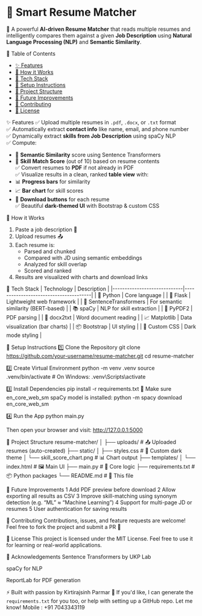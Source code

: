 # 🤖 Smart Resume Matcher
🚀 A powerful **AI-driven Resume Matcher** that reads multiple resumes and intelligently compares them against a given **Job Description** using **Natural Language Processing (NLP)** and **Semantic Similarity**.

📌 Table of Contents
- [✨ Features](#-features)
- [🧠 How it Works](#-how-it-works)
- [🧰 Tech Stack](#-tech-stack)
- [🚀 Setup Instructions](#-setup-instructions)
- [📂 Project Structure](#-project-structure)
- [📝 Future Improvements](#-future-improvements)
- [🤝 Contributing](#-contributing)
- [📄 License](#-license)


✨ Features
✅ Upload multiple resumes in `.pdf`, `.docx`, or `.txt` format  
✅ Automatically extract **contact info** like name, email, and phone number  
✅ Dynamically extract **skills from Job Description** using spaCy NLP  
✅ Compute:
  - 🔹 **Semantic Similarity** score using Sentence Transformers
  - 🔹 **Skill Match Score** (out of 10) based on resume contents  
✅ Convert resumes to **PDF** if not already in PDF  
✅ Visualize results in a clean, ranked **table view** with:
  - 📊 **Progress bars** for similarity
  - 📈 **Bar chart** for skill scores
  - 📎 **Download buttons** for each resume  
✅ Beautiful **dark-themed UI** with Bootstrap & custom CSS


🧠 How it Works
1. Paste a job description 📝
2. Upload resumes 📤
3. Each resume is:
   - Parsed and chunked
   - Compared with JD using semantic embeddings
   - Analyzed for skill overlap
   - Scored and ranked
4. Results are visualized with charts and download links


🧰 Tech Stack
| Technology                  | Description                           |
|-----------------------------|---------------------------------------|
| 🐍 Python                  | Core language                          |
| 🧪 Flask                   | Lightweight web framework              |
| 🧠 SentenceTransformers    | For semantic similarity (BERT-based)   |
| 📚 spaCy                   | NLP for skill extraction               |
| 📄 PyPDF2                  | PDF parsing                            |
| 📝 docx2txt                | Word document reading                  |
| 📈 Matplotlib              | Data visualization (bar charts)        |
| 📦 Bootstrap               | UI styling                             |
| 🎨 Custom CSS              | Dark mode styling                      |


🚀 Setup Instructions 
1️⃣ Clone the Repository
git clone https://github.com/your-username/resume-matcher.git
cd resume-matcher

2️⃣ Create Virtual Environment
python -m venv .venv
source .venv/bin/activate     # On Windows: .venv\Scripts\activate

3️⃣ Install Dependencies
pip install -r requirements.txt
📝 Make sure en_core_web_sm spaCy model is installed:
python -m spacy download en_core_web_sm

4️⃣ Run the App
python main.py

Then open your browser and visit:
http://127.0.0.1:5000

📂 Project Structure
resume-matcher/
│
├── uploads/              # 📤 Uploaded resumes (auto-created)
├── static/
│   ├── styles.css        # 🎨 Custom dark theme
│   └── skill_score_chart.png  # 📊 Chart output
├── templates/
│   └── index.html        # 🖼️ Main UI
├── main.py               # 🧠 Core logic
├── requirements.txt      # 📦 Python packages
└── README.md             # 📘 This file


📝 Future Improvements
 1 Add PDF preview before download
 2 Allow exporting all results as CSV
 3 Improve skill-matching using synonym detection (e.g. “ML” ≈ “Machine Learning”)
 4 Support for multi-page JD or resumes
 5 User authentication for saving results

🤝 Contributing
Contributions, issues, and feature requests are welcome!
Feel free to fork the project and submit a PR 🔧

📄 License
This project is licensed under the MIT License.
Feel free to use it for learning or real-world applications.

🙏 Acknowledgements
Sentence Transformers by UKP Lab

spaCy for NLP

ReportLab for PDF generation

⚡ Built with passion by Kirtirajsinh Parmar 💙
If you'd like, I can generate the `requirements.txt` for you too, or help with setting up a GitHub repo. Let me know!
Mobile : +91 7043343119 

